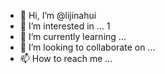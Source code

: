 - 👋 Hi, I’m @lijinahui
- 👀 I’m interested in ...
1
- 🌱 I’m currently learning ...
- 💞️ I’m looking to collaborate on ...
- 📫 How to reach me ...

<!---
lijinahui/lijinahui is a ✨ special ✨ repository because its `README.md` (this file) appears on your GitHub profile.
You can click the Preview link to take a look at your changes.
--->
